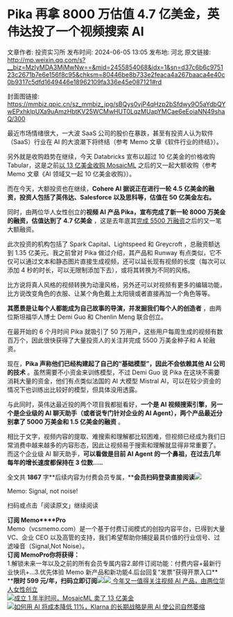 # Pika 再拿 8000 万估值 4.7 亿美金，英伟达投了一个视频搜索 AI

文章作者: 投资实习所
发布时间: 2024-06-05 13:05
发布地: 河北
原文链接: http://mp.weixin.qq.com/s?__biz=MzIyMDA3MjMwNw==&mid=2455854068&idx=1&sn=d37c6b6c975123c2671b7e6e156f8c95&chksm=80446be8b733e2feaca4a267baaca4e40c0b9317c5dfd1649446e18962109fa336e45e087121#rd

封面图链接: https://mmbiz.qpic.cn/sz_mmbiz_jpg/sBQys0vjP4qHzp2bSfdwy9O5aYdbQYwEPxhklpUXa9uAmzHbtKV25WCMwHUT0LqzMUapYMCae6eEoiaNN49shaQ/300

最近市场情绪很大，一大波 SaaS 公司的股价在暴跌，甚至有投资人认为软件（SaaS）行业在 AI 的大浪潮下将终结（参考 Memo
文章《软件行业的终结》）。

另外就是收购趋势在继续，今天 Databricks 宣布以超过 10 亿美金的价格收购 Tabular，这是之前[以 13 亿美金收购
MosaicML](http://mp.weixin.qq.com/s?__biz=MzIyMDA3MjMwNw==&mid=2455850977&idx=1&sn=b6aad94e699ddfc003c230b6a1890937&chksm=80447ffdb733f6eba926896026e57ad661e5b0c36428dca9b115f73c09523049ea8be7291abe&scene=21#wechat_redirect)
之后的又一起大额收购（参考 Memo 文章《AI 领域又一起 10 亿美金收购》）。

而在今天，大额投资也在继续，**Cohere AI 据说正在进行一轮 4.5 亿美金的融资，投资人包括了英伟达、Salesforce 以及思科等，估值在
50 亿美金左右。**

同时，由两位华人女性创立的**视频 AI 产品 Pika，宣布完成了新一轮 8000 万美金的融资，估值达到了 4.7 亿美金** ，这是去年底其[完成
5500
万融资](http://mp.weixin.qq.com/s?__biz=MzIyMDA3MjMwNw==&mid=2455852593&idx=1&sn=c2df4be9bdaa2602c32d30ac7511f96e&chksm=8044662db733ef3b439be47e6030fb25ef015c2cedb4856bcf5cefbb8c1ea4086b72124b8ee6&scene=21#wechat_redirect)之后的又一笔大额融资。

此次投资的机构包括了 Spark Capital、Lightspeed 和 Greycroft ，总融资额达到 1.35 亿美元。我之前曾对 Pika
做过介绍，其产品和 Runway 有点类似，它不仅可以通过文本和静态图片直接生成视频，还可以延长现有视频的长度（每次可以添加 4
秒的时长，可以无限制添加下去），或将其转换为不同的风格。

比方说将真人风格的视频转换为动漫风格，另外还可以对视频有更多的编辑功能，比方说改变角色的衣服、让某个角色戴上太阳镜或者直接再加一个角色等等。

**其愿景是让每个人都能成为自己故事的导演，并发掘我们每个人的创造者** ，由两位斯坦福华人博士 Demi Guo 和 Chenlin Meng 联合创立。

在最开始的 6 个月时间 Pika 就吸引了 50 万用户，这些用户每周生成的视频有数百万个，因此很快获得了大量投资人的关注并完成 5500 万美金种子和
A 轮融资。

现在，**Pika 声称他们已经构建起了自己的“基础模型”，因此不会依赖其他 AI 公司的技术** 。虽然需要不小资金来训练模型，不过 Demi Guo 说
Pika 在这块不需要消耗大量的资金，他们有点类似法国的 AI 大模型 Mistral AI，可以在较少资金的情况下也训练出比较好的模型，但具体没用透露。

与此同时，英伟达最近投的两个项目我都挺看好，**一个是 AI 视频搜索引擎，另一个是企业级的 AI 聊天助手（或者说专门针对企业的 AI
Agent），两个产品最近分别拿了 5000 万美金和 1.5 亿美金的融资** 。

相比于文字，视频内容的提取、难搜索和理解都比较困难，但视频已经成为我们日常消费中越来越多的内容形态，因此让视频易于搜索和理解就显得非常重要了。  
而这个企业级 AI 聊天助手，**可以看做是目前 AI Agent 的一个鼻祖，在过去几年每年的增长速度都保持在 3 位数.....**  

全文共 **1867**
字**后续内容为付费会员专属，****会员扫码登录直接阅读**![](https://mmbiz.qpic.cn/sz_mmbiz_png/sBQys0vjP4qHzp2bSfdwy9O5aYdbQYwEr9ELgzQLvDAOPk0KYlibC1HbMuzJmHEA1932faLpFIvw2qg2tEY7OKw/640?wx_fmt=png&from=appmsg)  

Memo: Signal, not noise!

扫码或点击「阅读原文」继续阅读

**订阅 Memo****Pro**  
Memo（vcsmemo.com）是一个基于付费订阅模式的创投内容平台，已得到大量 VC、企业 CEO
以及高管的支持，我们希望帮助你捕捉最具价值的行业信号、过滤噪音（Signal,Not Noise）。  
**订阅 Memo****Pro****你将获得：**  
1.解锁未来一年以及之前的所有会员专属内容2.邮件订阅功能：付费内容+最新行业快讯+...3.优先体验 Memo
新产品和新功能4.后台回复“发票”获得开票入口**  
****限时 599
元/年，扫码立即订阅**![](https://mmbiz.qpic.cn/mmbiz_png/mrJibAziaMQhQGoNHniac6wGOyRe172dlS0HCYicyjiaCTtly2pULIz6YPNsXeRjoQFSuDYezsia4ibhbAc1X3GKtVRyw/640?wx_fmt=png&wxfrom=5&wx_lazy=1&wx_co=1)[![](https://mmbiz.qpic.cn/sz_mmbiz_jpg/sBQys0vjP4oFzKHRicbTRy4Z71DDZzrjM2u8D9EyxrsiaY6FwDA0hJRHsAMEdRKLNoO7pS5eXhBNXAloQicPhoicQg/640?wx_fmt=jpeg)
今年又一值得关注视频 AI
产品，由两位华人女性创立](https://mp.weixin.qq.com/s?__biz=MzIyMDA3MjMwNw==&mid=2455852593&idx=1&sn=c2df4be9bdaa2602c32d30ac7511f96e&chksm=8044662db733ef3b439be47e6030fb25ef015c2cedb4856bcf5cefbb8c1ea4086b72124b8ee6&scene=21#wechat_redirect)  
[![](https://mmbiz.qpic.cn/sz_mmbiz_jpg/sBQys0vjP4rsJApSnel9cd4yNicZWPNeufFnXNbfQ2Ka8NNNv7nZWqL3picXpPEXvnXEh3WzvQPJSOfyhJl7Wscw/640?wx_fmt=jpeg)成立
1 年半时间，MosaicML 卖了 13
亿美金](https://mp.weixin.qq.com/s?__biz=MzIyMDA3MjMwNw==&mid=2455850977&idx=1&sn=b6aad94e699ddfc003c230b6a1890937&chksm=80447ffdb733f6eba926896026e57ad661e5b0c36428dca9b115f73c09523049ea8be7291abe&scene=21#wechat_redirect)  
[![](https://mmbiz.qpic.cn/sz_mmbiz_jpg/sBQys0vjP4rtGYMiacjDvEgg2U7NtrnBEDkyRmJ7QmGetc8ibl3rIhibV8xwcWXNyh2DJu1bb30y3kPFzkBvTRd8w/640?wx_fmt=jpeg)如何用
AI 将成本降低 11%，Klarna 的长期战略是用 AI
使公司自然萎缩](https://mp.weixin.qq.com/s?__biz=MzIyMDA3MjMwNw==&mid=2455854033&idx=1&sn=be83a551f615d35b8845bceebc3435e9&chksm=80446bcdb733e2db2d3f0b781a3ed0759a84cacfe335d190348d227e8f08691b812bcd1b236b&scene=21#wechat_redirect)

  

